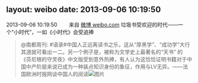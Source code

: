 layout: weibo
date: 2013-09-06 10:19:50
---
<meta name="referrer" content="no-referrer" />

2013-09-06 10:19:50  &nbsp;&nbsp;&nbsp;&nbsp;&nbsp;&nbsp; 来自 <a href="http://weibo.com/" rel="nofollow">微博 weibo.com</a>
垃圾书受欢迎的时代——一个“小时代”，一如《小时代》会受追捧
>  @南都周刊: #语录#中国人正远离读书之乐，这从“厚黑学”、“成功学”大行其道就可看出一二。另一个例子是，被称为文学史上最著名的“天书” 的《芬尼根的守灵夜》中文版受到意外热捧，有人认为这恰恰证明书籍对于中国中产阶层来说已成为一种装点知识身份的象征，作用与LV无异。——法国欧洲时报网谈中国人的阅读 ​​​
>  ![图片](https://ww3.sinaimg.cn/large/61d7cd94jw1e8cius99rnj209f0axjrv.jpg)
